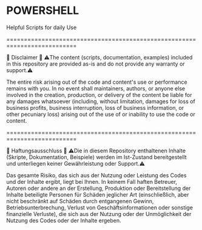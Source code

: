 # POWERSHELL

Helpful Scripts for daily Use

==========================================================================

                                                                          

📢 Disclaimer 📢
⚠️The content (scripts, documentation, examples) included in this repository are provided as-is and do not provide any warranty or support.⚠️

The entire risk arising out of the code and content's use or performance remains with you. In no event shall maintainers, authors, or anyone else involved in the creation, production, or delivery of the content be liable for any damages whatsoever (including, without limitation, damages for loss of business profits, business interruption, loss of business information, or other pecuniary loss) arising out of the use of or inability to use the code or content.


==========================================================================


📢 Haftungsausschluss 📢
⚠️Die in diesem Repository enthaltenen Inhalte (Skripte, Dokumentation, Beispiele) werden im Ist-Zustand bereitgestellt und unterliegen keiner Gewährleistung oder Support.⚠️

Das gesamte Risiko, das sich aus der Nutzung oder Leistung des Codes und der Inhalte ergibt, liegt bei Ihnen. In keinem Fall haften Betreuer, Autoren oder andere an der Erstellung, Produktion oder Bereitstellung der Inhalte beteiligte Personen für Schäden jeglicher Art (einschließlich, aber nicht beschränkt auf Schäden durch entgangenen Gewinn, Betriebsunterbrechung, Verlust von Geschäftsinformationen oder sonstige finanzielle Verluste), die sich aus der Nutzung oder der Unmöglichkeit der Nutzung des Codes oder der Inhalte ergeben.



